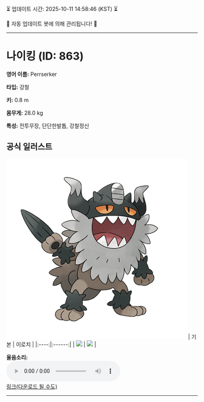 
⏳ 업데이트 시간: 2025-10-11 14:58:46 (KST) ⏳

🤖 자동 업데이트 봇에 의해 관리됩니다! 🤖

---

# 나이킹 (ID: 863)
**영어 이름:** Perrserker

**타입:** 강철

**키:** 0.8 m

**몸무게:** 28.0 kg

**특성:** 전투무장, 단단한발톱, 강철정신

## 공식 일러스트
![](https://raw.githubusercontent.com/PokeAPI/sprites/master/sprites/pokemon/other/official-artwork/863.png)
| 기본 | 이로치 |
|:----:|:------:|
| <img src="http://play.pokemonshowdown.com/sprites/ani/perrserker.gif" width="200"> | <img src="http://play.pokemonshowdown.com/sprites/ani-shiny/perrserker.gif" width="200"> |

**울음소리:**<br><audio controls src="https://raw.githubusercontent.com/PokeAPI/cries/main/cries/pokemon/latest/863.ogg"></audio><br> [링크(다운로드 될 수도)](https://raw.githubusercontent.com/PokeAPI/cries/main/cries/pokemon/latest/863.ogg)


---
